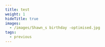 ```yaml
---
title: test
weight: 1
hideTitle: true
images:
  - /images/Shawn_s birthday -optimised.jpg
tags:
  - previous
---
```

